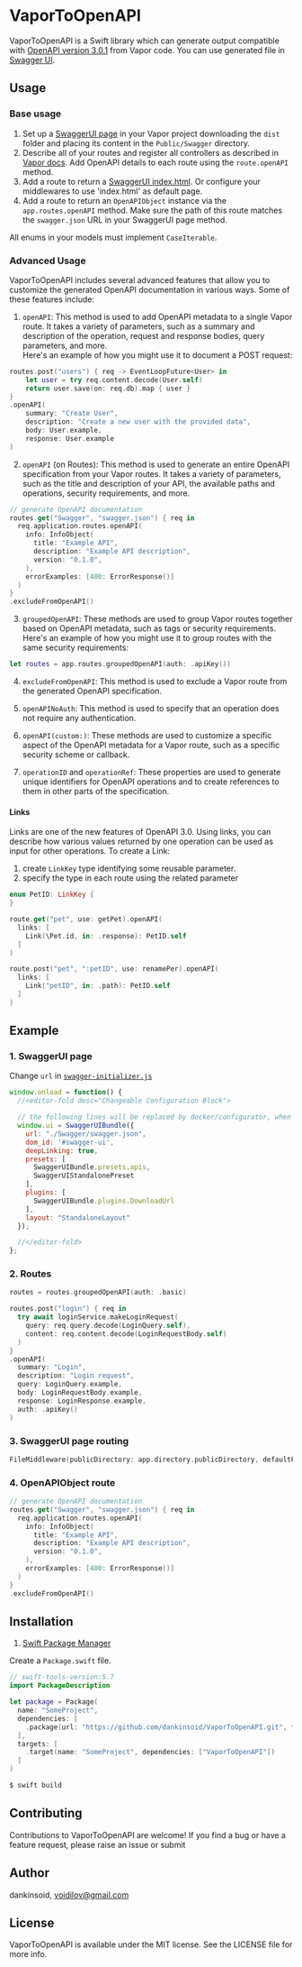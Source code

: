 # VaporToOpenAPI

VaporToOpenAPI is a Swift library which can generate output compatible with [OpenAPI version 3.0.1](https://github.com/OAI/OpenAPI-Specification/blob/master/versions/3.0.1.md) from Vapor code. You can use generated file in [Swagger UI](https://swagger.io/swagger-ui/).

## Usage
### Base usage
1. Set up a [SwaggerUI page](https://github.com/swagger-api/swagger-ui) in your Vapor project downloading the `dist` folder and placing its content in the `Public/Swagger` directory.
2. Describe all of your routes and register all controllers as described in [Vapor docs](https://docs.vapor.codes/basics/routing). Add OpenAPI details to each route using the `route.openAPI` method.
3. Add a route to return a [SwaggerUI index.html](https://github.com/swagger-api/swagger-ui/blob/master/dist/index.html). Or configure your middlewares to use 'index.html' as default page.
4. Add a route to return an `OpenAPIObject` instance via the `app.routes.openAPI` method. Make sure the path of this route matches the `swagger.json` URL in your SwaggerUI page method.

All enums in your models must implement `CaseIterable`.

### Advanced Usage
VaporToOpenAPI includes several advanced features that allow you to customize the generated OpenAPI documentation in various ways. Some of these features include:

1. `openAPI`: This method is used to add OpenAPI metadata to a single Vapor route. It takes a variety of parameters, such as a summary and description of the operation, request and response bodies, query parameters, and more.\
Here's an example of how you might use it to document a POST request:
```swift
routes.post("users") { req -> EventLoopFuture<User> in
    let user = try req.content.decode(User.self)
    return user.save(on: req.db).map { user }
}
.openAPI(
    summary: "Create User",
    description: "Create a new user with the provided data",
    body: User.example,
    response: User.example
)
```
2. `openAPI` (on Routes): This method is used to generate an entire OpenAPI specification from your Vapor routes. It takes a variety of parameters, such as the title and description of your API, the available paths and operations, security requirements, and more.
```swift
// generate OpenAPI documentation
routes.get("Swagger", "swagger.json") { req in
  req.application.routes.openAPI(
    info: InfoObject(
      title: "Example API",
      description: "Example API description",
      version: "0.1.0",
    ),
    errorExamples: [400: ErrorResponse()]
  )
}
.excludeFromOpenAPI()
```
3. `groupedOpenAPI`: These methods are used to group Vapor routes together based on OpenAPI metadata, such as tags or security requirements.\
Here's an example of how you might use it to group routes with the same security requirements:
```swift
let routes = app.routes.groupedOpenAPI(auth: .apiKey())
```
4. `excludeFromOpenAPI`: This method is used to exclude a Vapor route from the generated OpenAPI specification.
   
5. `openAPINoAuth`: This method is used to specify that an operation does not require any authentication.
   
6. `openAPI(custom:)`: These methods are used to customize a specific aspect of the OpenAPI metadata for a Vapor route, such as a specific security scheme or callback.
   
7. `operationID` and `operationRef`: These properties are used to generate unique identifiers for OpenAPI operations and to create references to them in other parts of the specification.

#### Links
Links are one of the new features of OpenAPI 3.0. Using links, you can describe how various values returned by one operation can be used as input for other operations.
To create a Link:
1. create `LinkKey` type identifying some reusable parameter.
2. specify the type in each route using the related parameter

```swift
enum PetID: LinkKey {
}
```
```swift
route.get("pet", use: getPet).openAPI(
  links: [
    Link(\Pet.id, in: .response): PetID.self
  ]
)

route.post("pet", ":petID", use: renamePer).openAPI(
  links: [
    Link("petID", in: .path): PetID.self
  ]
)
```

## Example
### 1. SwaggerUI page
Change `url` in [`swagger-initializer.js`](https://github.com/swagger-api/swagger-ui/blob/master/dist/swagger-initializer.js)
```js
window.onload = function() {
  //<editor-fold desc="Changeable Configuration Block">

  // the following lines will be replaced by docker/configurator, when it runs in a docker-container
  window.ui = SwaggerUIBundle({
    url: "./Swagger/swagger.json",
    dom_id: '#swagger-ui',
    deepLinking: true,
    presets: [
      SwaggerUIBundle.presets.apis,
      SwaggerUIStandalonePreset
    ],
    plugins: [
      SwaggerUIBundle.plugins.DownloadUrl
    ],
    layout: "StandaloneLayout"
  });

  //</editor-fold>
};
```
### 2. Routes
```swift
routes = routes.groupedOpenAPI(auth: .basic)

routes.post("login") { req in
  try await loginService.makeLoginRequest(
    query: req.query.decode(LoginQuery.self),
    content: req.content.decode(LoginRequestBody.self)
  )
}
.openAPI(
  summary: "Login",
  description: "Login request",
  query: LoginQuery.example,
  body: LoginRequestBody.example,
  response: LoginResponse.example,
  auth: .apiKey()
)
```
### 3. SwaggerUI page routing
```swift
FileMiddleware(publicDirectory: app.directory.publicDirectory, defaultFile: "index.html")
```
### 4. OpenAPIObject route
```swift
// generate OpenAPI documentation
routes.get("Swagger", "swagger.json") { req in
  req.application.routes.openAPI(
    info: InfoObject(
      title: "Example API",
      description: "Example API description",
      version: "0.1.0",
    ),
    errorExamples: [400: ErrorResponse()]
  )
}
.excludeFromOpenAPI()
```

## Installation
1. [Swift Package Manager](https://github.com/apple/swift-package-manager)

Create a `Package.swift` file.
```swift
// swift-tools-version:5.7
import PackageDescription

let package = Package(
  name: "SomeProject",
  dependencies: [
    .package(url: "https://github.com/dankinsoid/VaporToOpenAPI.git", from: "3.1.0")
  ],
  targets: [
    .target(name: "SomeProject", dependencies: ["VaporToOpenAPI"])
  ]
)
```
```ruby
$ swift build
```

## Contributing
Contributions to VaporToOpenAPI are welcome! If you find a bug or have a feature request, please raise an issue or submit

## Author

dankinsoid, voidilov@gmail.com

## License

VaporToOpenAPI is available under the MIT license. See the LICENSE file for more info.

